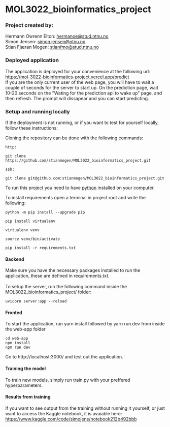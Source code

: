 # MOL3022_bioinformatics_project
 
### Project created by:
Hermann Owrenn Elton: hermanoe@stud.ntnu.no
<br>
Simon Jensen: simon.jensen@ntnu.no
<br>
Stian Fjæran Mogen: stianfmo@stud.ntnu.no

### Deployed application

The application is deployed for your convenience at the following url: https://mol-3022-bioinformatics-project.vercel.app/predict
<br>
If you are the only current user of the web page, you will have to wait a couple of seconds for the server to start up. On the prediction page, wait 10-20 seconds on the "Wating for the prediction api to wake up" page, and then refresh. The prompt will dissapear and you can start predicting. 

### Setup and running locally

If the deployment is not running, or if you want to test for yourself locally, follow these instructions: 

Cloning the repository can be done with the following commands: 
```angular2html
http:

git clone https://github.com/stianmogen/MOL3022_bioinformatics_project.git

ssh:

git clone git@github.com:stianmogen/MOL3022_bioinformatics_project.git
```

To run this project you need to have [python](https://www.python.org/downloads/) installed on your computer.

To install requirements open a terminal in project root and write the following:
```angular2html
python -m pip install --upgrade pip

pip install virtualenv

virtualenv venv

source venv/bin/activate

pip install -r requirements.txt
```

#### Backend 

Make sure you have the necessary packages installed to run the application, these are defined in requirements.txt. 
<br><br>
To setup the server, run the following command inside the MOL3022_bioinformatics_project/ folder: 
```angular2html
uvicorn server:app --reload
```

#### Fronted

To start the application, run yarn install followed by yarn run dev from inside the web-app folder
```angular2html
cd web-app
npm install
npm run dev
```
Go to http://localhost:3000/ and test out the application.

#### Training the model

To train new models, simply run train.py with your preffered hyperparameters. 

#### Results from training 

If you want to see output from the training without running it yourself, or just want to access the Kaggle notebook, it is avaiable here: https://www.kaggle.com/code/simojens/notebook212b492bbb
